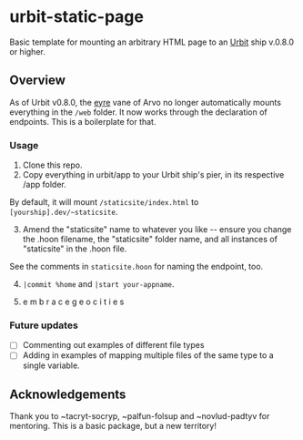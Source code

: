 # urbit-static-page

Basic template for mounting an arbitrary HTML page to an [Urbit](https://urbit.org) ship v.0.8.0 or higher.

## Overview

As of Urbit v0.8.0, the [eyre](https://urbit.org/docs/learn/arvo/eyre/) vane of Arvo no longer automatically mounts everything in the `/web` folder. It now works through the declaration of endpoints. This is a boilerplate for that.

### Usage

1. Clone this repo. 
2. Copy everything in urbit/app to your Urbit ship's pier, in its respective /app folder. 

By default, it will mount `/staticsite/index.html` to `[yourship].dev/~staticsite`.

3. Amend the "staticsite" name to whatever you like -- ensure you change the .hoon filename, the "staticsite" folder name, and all instances of "staticsite" in the .hoon file. 

See the comments in `staticsite.hoon` for naming the endpoint, too.

4. `|commit %home` and `|start your-appname`.

5. e m b r a c e g e o c i t i e s

### Future updates

- [ ] Commenting out examples of different file types
- [ ] Adding in examples of mapping multiple files of the same type to a single variable.

## Acknowledgements

Thank you to ~tacryt-socryp, ~palfun-folsup and ~novlud-padtyv for mentoring. This is a basic package, but a new territory!